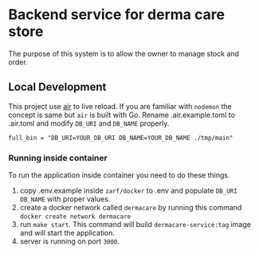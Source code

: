 # Backend service for derma care store

The purpose of this system is to allow the owner to manage stock and order.

## Local Development
This project use [air](https://github.com/cosmtrek/air) to live reload. If you are familiar with `nodemon` the concept is same but `air` is built with Go. 
Rename .air.example.toml to .air.toml and modify `DB_URI` and `DB_NAME` properly.
```
full_bin = "DB_URI=YOUR_DB_URI DB_NAME=YOUR_DB_NAME ./tmp/main"
```
### Running inside container
To run the application inside container you need to do these things.
1. copy .env.example inside `zarf/docker` to .env and populate `DB_URI` `DB_NAME` with proper values.
2. create a docker network called `dermacare` by running this command `docker create network dermacare`
3. run `make start`. This command will build `dermacare-service:tag` image and will start the application.
4. server is running on port `3000`.
